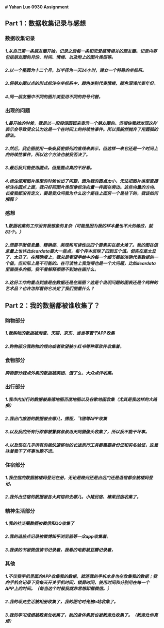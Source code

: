 #### # Yahan Luo 0930 Assignment
## Part 1：数据收集记录与感想
### 数据收集记录
##### 1.从自己第一条朋友圈开始，记录之后每一条和恋爱感情相关的朋友圈。记录内容包括朋友圈的月份、时间、情绪、以及附上的图片类型等。
##### 2.以一个整圆为十二个月，以半径为一天24小时，建立一个特殊的坐标系。
##### 3.将朋友圈以点的形式标注在坐标系中，颜色类别代表情绪，颜色深浅代表年份。
##### 4.同一朋友圈中不同的图片类型用不同的符号代替。
### 出现的问题
##### 1.最开始的时候，我是以一段段短圆弧来表示一个朋友圈的。但很快我就发现这样表示会导致受众认为这是一个在时间上的持续性事件。所以我毅然抛弃了用圆弧的想法。
##### 2.然后，我企图使用一条条紧密排列的直线来表示，但这样一来它还是一个时间上的持续性事件，所以这个方法也被我否决了。
##### 3.最后我只能使用圆点。但是圆点真的不好看。
##### 4.标注使用图片类型的时候也出了问题，因为我的圆点太小，无法把图片类型直接标注在圆点上面，我只好把图片类型像标注向量一样画在旁边。这些向量的方向、长度我都没有定义，要是受众问我为什么这个是往上而另一个是往下的，我该如何解释？
### 感想
##### 1.数据收集的工作没有我想象的复杂（可能是因为我的样本量也不大的缘故，就83个。）
##### 2.想要平衡信息量、精确度、美观和可读性这四个要素实在是太难了。我的图在信息量上也许比deardata要大一些点，每个样本反映了四到五个值。但实在是太丑了，太丑了。在精确度上，我总是奢望手绘中的每一个细节都能准确代表数据的一个值，但实际上是不可能的。在可读性上我觉得也是一个大问题，比如deardata里面很多的图，我不看解释都猜不到她在画什么。
##### 3.这份工作的重点到底是在数据还是在画图？这是个说明问题的图表还是个纯粹的艺术品？也许怎样看待它决定了我们侧重什么？
## Part 2：我的数据都被谁收集了？
### 购物部分
##### 1.我购物的数据被淘宝、天猫、京东、当当等若干APP收集
##### 2.购物部分我购物的倾向或者欲望被小红书等种草软件收集着。
### 食物部分
##### 购物部分我点外卖的数据被美团、饿了么、大众点评收集。
### 出行部分
##### 1.我市内出行的数据被高德地图百度地图以及谷歌地图收集（尤其是我这样的大路痴）
##### 2.我出门旅游的数据被去哪儿，携程，飞猪等APP收集
##### 3.以及我的所有行踪都被警察叔叔用天网摄像头收集了，所以我不能干坏事。
##### 4.以及现在几乎所有的能快速移动的长途旅行工具都需要身份证和实名验证，这意味着我干了坏事也跑不远。
### 住宿部分
##### 1.我住宿的数据被楼妈登记在册，无论是晚归还是出远门还是退宿都会被楼妈登记。
##### 2.我外出住宿的数据被各大宾馆和去哪儿，小猪民宿、榛果民宿收集了。
### 精神生活部分
##### 1.我的社交圈数据被微信和QQ收集了
##### 2.我的追热点记录被微博知乎浏览器等一众app收集着。
##### 3.我读的书被微信读书记录着，我看的电影被豆瓣记录着，
### 其他
##### 1.不仅我手机里面的APP收集我的数据，就连我的手机本身也在收集我的数据；我的手机会记录下我每天开关手机时间，锁屏时间，使用时间和分别用在每一个APP上的时间。（每当这个时候我就非常想卸载微信。）
##### 2.我的现充生活被相册收集了，我的肥宅时光被b站收集了。
##### 3.我的学习成绩被教务处收集了，我的身体素质也被教务处收集了。（教务处你真烦）
